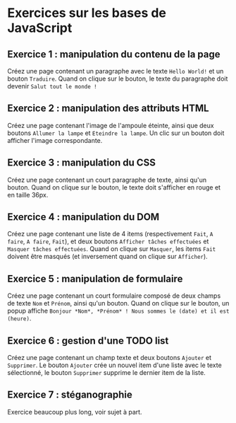# Exercices sur les bases de JavaScript

## Exercice 1 : manipulation du contenu de la page
Créez une page contenant un paragraphe avec le texte `Hello World!` et un bouton `Traduire`. Quand on clique sur le bouton, le texte du paragraphe doit devenir `Salut tout le monde !`

## Exercice 2 : manipulation des attributs HTML
Créez une page contenant l'image de l'ampoule éteinte, ainsi que deux boutons `Allumer la lampe` et `Eteindre la lampe`. Un clic sur un bouton doit afficher l'image correspondante.

## Exercice 3 : manipulation du CSS
Créez une page contenant un court paragraphe de texte, ainsi qu'un bouton. Quand on clique sur le bouton, le texte doit s'afficher en rouge et en taille 36px.

## Exercice 4 : manipulation du DOM
Créez une page contenant une liste de 4 items (respectivement `Fait`, `A faire`, `A faire`, `Fait`), et deux boutons `Afficher tâches effectuées` et `Masquer tâches effectuées`. Quand on clique sur `Masquer`, les items `Fait` doivent être masqués (et inversement quand on clique sur `Afficher`).

## Exercice 5 : manipulation de formulaire
Créez une page contenant un court formulaire composé de deux champs de texte `Nom` et `Prénom`, ainsi qu'un bouton. Quand on clique sur le bouton, un popup affiche `Bonjour *Nom*, *Prénom* ! Nous sommes le (date) et il est (heure)`.

## Exercice 6 : gestion d'une TODO list
Créez une page contenant un champ texte et deux boutons `Ajouter` et `Supprimer`. Le bouton `Ajouter` crée un nouvel item d'une liste avec le texte sélectionné, le bouton `Supprimer` supprime le dernier item de la liste.

## Exercice 7 : stéganographie
Exercice beaucoup plus long, voir sujet à part.
